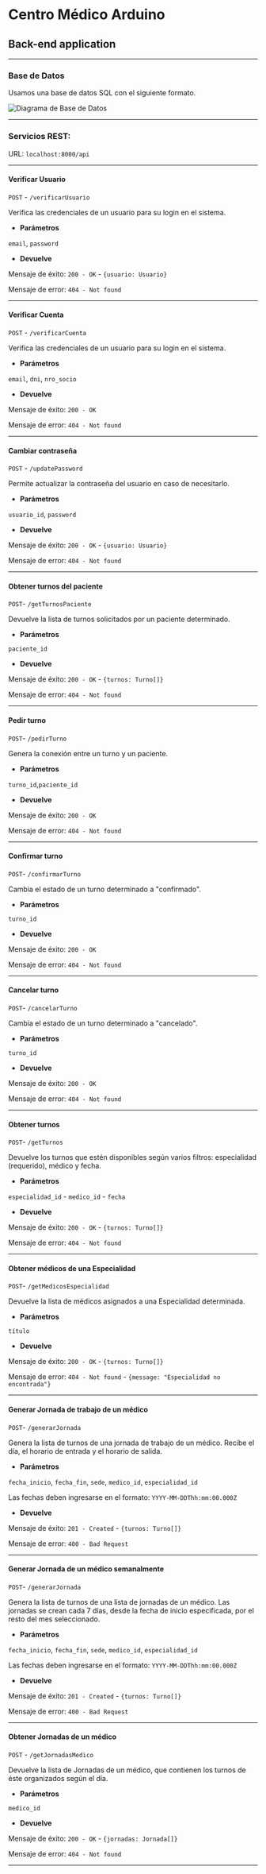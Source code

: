 # Centro Médico Arduino

## Back-end application

***

### Base de Datos

Usamos una base de datos SQL con el siguiente formato.

![Diagrama de Base de Datos](diagrama_bd.png)

***

### Servicios REST:

URL: `localhost:8000/api`

***

#### Verificar Usuario

`POST` - `/verificarUsuario`

Verifica las credenciales de un usuario para su login en el sistema.

* **Parámetros**

`email`, `password`

* **Devuelve**

Mensaje de éxito: `200 - OK` - `{usuario: Usuario}`

Mensaje de error: `404 - Not found`

***

#### Verificar Cuenta

`POST` - `/verificarCuenta`

Verifica las credenciales de un usuario para su login en el sistema.

* **Parámetros**

`email`, `dni`, `nro_socio`

* **Devuelve**

Mensaje de éxito: `200 - OK`

Mensaje de error: `404 - Not found`

***

#### Cambiar contraseña

`POST` - `/updatePassword`

Permite actualizar la contraseña del usuario en caso de necesitarlo.

* **Parámetros**

`usuario_id`, `password`

* **Devuelve**

Mensaje de éxito: `200 - OK` - `{usuario: Usuario}`

Mensaje de error: `404 - Not found`

***

#### Obtener turnos del paciente

`POST`- `/getTurnosPaciente`

Devuelve la lista de turnos solicitados por un paciente determinado.

* **Parámetros**

`paciente_id`

* **Devuelve**

Mensaje de éxito: `200 - OK` - `{turnos: Turno[]}`

Mensaje de error: `404 - Not found`

***

#### Pedir turno

`POST`- `/pedirTurno`

Genera la conexión entre un turno y un paciente.

* **Parámetros**

`turno_id`,`paciente_id`

* **Devuelve**

Mensaje de éxito: `200 - OK`

Mensaje de error: `404 - Not found`

***

#### Confirmar turno

`POST`- `/confirmarTurno`

Cambia el estado de un turno determinado a "confirmado".

* **Parámetros**

`turno_id`

* **Devuelve**

Mensaje de éxito: `200 - OK`

Mensaje de error: `404 - Not found`

***

#### Cancelar turno

`POST`- `/cancelarTurno`

Cambia el estado de un turno determinado a "cancelado".

* **Parámetros**

`turno_id`

* **Devuelve**

Mensaje de éxito: `200 - OK`

Mensaje de error: `404 - Not found`

***

#### Obtener turnos

`POST`- `/getTurnos`

Devuelve los turnos que estén disponibles según varios filtros: especialidad (requerido), médico y fecha.

* **Parámetros**

`especialidad_id` - `medico_id` - `fecha`

* **Devuelve**

Mensaje de éxito: `200 - OK` - `{turnos: Turno[]}`

Mensaje de error: `404 - Not found`

***

#### Obtener médicos de una Especialidad

`POST`- `/getMedicosEspecialidad`

Devuelve la lista de médicos asignados a una Especialidad determinada.

* **Parámetros**

`título`

* **Devuelve**

Mensaje de éxito: `200 - OK` - `{turnos: Turno[]}`

Mensaje de error: `404 - Not found` - `{message: "Especialidad no encontrada"}`

***

#### Generar Jornada de trabajo de un médico

`POST`- `/generarJornada`

Genera la lista de turnos de una jornada de trabajo de un médico. Recibe el día, el horario de entrada y el horario de salida.

* **Parámetros**

`fecha_inicio`, `fecha_fin`, `sede`, `medico_id`, `especialidad_id`

Las fechas deben ingresarse en el formato: `YYYY-MM-DDThh:mm:00.000Z`

* **Devuelve**

Mensaje de éxito: `201 - Created` - `{turnos: Turno[]}`

Mensaje de error: `400 - Bad Request`

***

#### Generar Jornada de un médico semanalmente

`POST`- `/generarJornada`

Genera la lista de turnos de una lista de jornadas de un médico. Las jornadas se crean cada 7 días, desde la fecha de inicio especificada, por el resto del mes seleccionado.

* **Parámetros**

`fecha_inicio`, `fecha_fin`, `sede`, `medico_id`, `especialidad_id`

Las fechas deben ingresarse en el formato: `YYYY-MM-DDThh:mm:00.000Z`

* **Devuelve**

Mensaje de éxito: `201 - Created` - `{turnos: Turno[]}`

Mensaje de error: `400 - Bad Request`

***

#### Obtener Jornadas de un médico

`POST` - `/getJornadasMedico`

Devuelve la lista de Jornadas de un médico, que contienen los turnos de éste organizados según el día.

* **Parámetros**

`medico_id`

* **Devuelve**

Mensaje de éxito: `200 - OK` - `{jornadas: Jornada[]}`

Mensaje de error: `404 - Not found`

***

